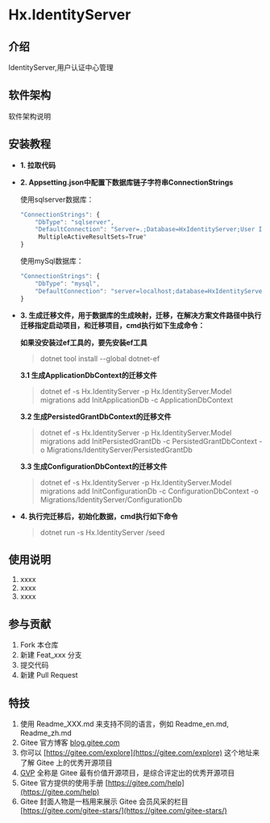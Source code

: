
# Hx.IdentityServer

## 介绍
IdentityServer,用户认证中心管理

## 软件架构
软件架构说明


## 安装教程

- **1. 拉取代码**
- **2.  Appsetting.json中配置下数据库链子字符串ConnectionStrings**

    使用sqlserver数据库：
    ```javascript
    "ConnectionStrings": {
        "DbType": "sqlserver",
        "DefaultConnection": "Server=.;Database=HxIdentityServer;User ID=sa;Password=123456;
         MultipleActiveResultSets=True"
    }
    ```

    使用mySql数据库：
    ```javascript
    "ConnectionStrings": {
        "DbType": "mysql",
        "DefaultConnection": "server=localhost;database=HxIdentityServer;user=root;password=123456"
    }
    ```
- **3. 生成迁移文件，用于数据库的生成映射，迁移，在解决方案文件路径中执行迁移指定启动项目，和迁移项目，cmd执行如下生成命令：**

    **如果没安装过ef工具的，要先安装ef工具**
    
    > dotnet tool install --global dotnet-ef

    **3.1 生成ApplicationDbContext的迁移文件**
    > dotnet ef -s Hx.IdentityServer -p Hx.IdentityServer.Model migrations add InitApplicationDb -c ApplicationDbContext

    **3.2 生成PersistedGrantDbContext的迁移文件**
    > dotnet ef -s Hx.IdentityServer -p Hx.IdentityServer.Model migrations add InitPersistedGrantDb -c PersistedGrantDbContext -o Migrations/IdentityServer/PersistedGrantDb

    **3.3 生成ConfigurationDbContext的迁移文件**
    > dotnet ef -s Hx.IdentityServer -p Hx.IdentityServer.Model migrations add InitConfigurationDb -c ConfigurationDbContext -o Migrations/IdentityServer/ConfigurationDb
    
- **4. 执行完迁移后，初始化数据，cmd执行如下命令**

    > dotnet run -s Hx.IdentityServer /seed

## 使用说明

1.  xxxx
2.  xxxx
3.  xxxx

## 参与贡献

1.  Fork 本仓库
2.  新建 Feat_xxx 分支
3.  提交代码
4.  新建 Pull Request


## 特技

1.  使用 Readme\_XXX.md 来支持不同的语言，例如 Readme\_en.md, Readme\_zh.md
2.  Gitee 官方博客 [blog.gitee.com](https://blog.gitee.com)
3.  你可以 [https://gitee.com/explore](https://gitee.com/explore) 这个地址来了解 Gitee 上的优秀开源项目
4.  [GVP](https://gitee.com/gvp) 全称是 Gitee 最有价值开源项目，是综合评定出的优秀开源项目
5.  Gitee 官方提供的使用手册 [https://gitee.com/help](https://gitee.com/help)
6.  Gitee 封面人物是一档用来展示 Gitee 会员风采的栏目 [https://gitee.com/gitee-stars/](https://gitee.com/gitee-stars/)
